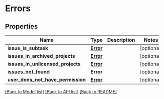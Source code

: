 # Errors

## Properties
Name | Type | Description | Notes
------------ | ------------- | ------------- | -------------
**issue_is_subtask** | [**Error**](Error.md) |  | [optional] 
**issues_in_archived_projects** | [**Error**](Error.md) |  | [optional] 
**issues_in_unlicensed_projects** | [**Error**](Error.md) |  | [optional] 
**issues_not_found** | [**Error**](Error.md) |  | [optional] 
**user_does_not_have_permission** | [**Error**](Error.md) |  | [optional] 

[[Back to Model list]](../README.md#documentation-for-models) [[Back to API list]](../README.md#documentation-for-api-endpoints) [[Back to README]](../README.md)

